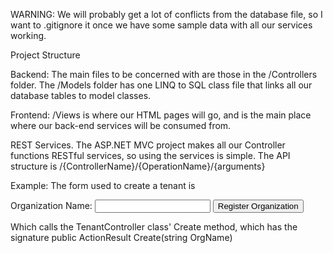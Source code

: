 WARNING: We will probably get a lot of conflicts from the database file, so I want to .gitignore it once we have some sample data with all our services working.

Project Structure

Backend:
The main files to be concerned with are those in the /Controllers folder.
The /Models folder has one LINQ to SQL class file that links all our database tables to model classes.

Frontend:
/Views is where our HTML pages will go, and is the main place where our back-end services will be consumed from.

REST Services.
The ASP.NET MVC project makes all our Controller functions RESTful services, so using the services is simple.
The API structure is /{ControllerName}/{OperationName}/{arguments}

Example: The form used to create a tenant is
<form action="/Tenant/Create" method="post">
    <label for="OrgName">Organization Name: </label>
    <input type="text" name="OrgName" />
    <input type="submit" value="Register Organization" />
</form>

Which calls the TenantController class' Create method, which has the signature
public ActionResult Create(string OrgName)
